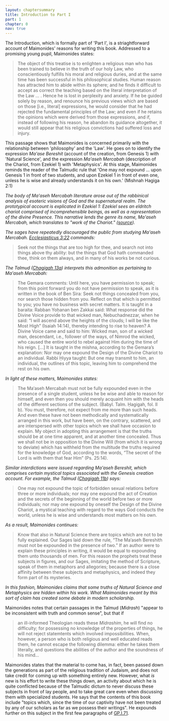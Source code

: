 ```yaml
---
layout: chaptersummary
title: Introduction to Part I
part: 1
chapter: 0
nav: true
---
```


The Introduction, which is formally part of 'Part I', is a striaghtforward account of Maimonides' reasons for writing this book. Addressed to a promising young pupil, Maimonides states:
> The object of this treatise is to enlighten a religious man who has been trained to believe in the truth of our holy Law, who conscientiously fulfills his moral and religious duries, and at the same time has been successful in his philosophical studies. Human reason has attracted him to abide within its sphere; and he finds it difficult to accept as correct the teaching based on the literal interpretation of the Law ... . Hence he is lost in perplexity and anxiety. If he be guided solely by reason, and renounce his previous views which are based on those [i.e., literal] expressions, he would consider that he had rejected the fundamental principles of the Law; and even if he retains the opinions which were derived from those expressions, and if, instead of following his reason, he abandon its guidance altogether, it would still appear that his religious convictions had suffered loss and injury.

This passage shows that Maimonides is concerned primarily with the relationship between 'philosophy' and the 'Law'. He goes on to identify the expression _Ma'ase Bereshit_ (account of the creation, from Genesis 1) with 'Natural Science', and the expression _Ma'aseh Mercabah_ (description of the Chariot, from Ezekiel 1) with 'Metaphysics'. At this stage, Maimonides reminds the reader of the Talmudic rule that 'One may not expound ... upon Genesis 1 in front of two students, and upon Ezekiel 1 in front of even one, unless he is wise and already understands it on his own.' (Mishnah Hagiga 2:1)

_The body of Ma'aseh Mercabah literature arose out of the rabbinical analysis of esoteric visions of God and the supernatural realm. The prototypical account is explicated in Ezekiel 1: Ezekiel sees an eldritch chariot comprised of incomprehensible beings, as well as a representation of the divine Presence. This narrative lends the genre its name, Ma'aseh Mercabah, which translates to "work of the Chariot." ([source](https://jewishencyclopedia.com/articles/10229-ma-aseh-bereshit-ma-aseh-merkabah))._

_The sages have repeatedly discouraged the public from studying Ma'aseh Mercabah. [Ecclesiasticus 3:22](http://www.latinvulgate.com/verse.aspx?t=0&b=26&c=3) commands:_

> Seek not the things that are too high for thee, and search not into things above thy ability: but the things that God hath commanded thee, think on them always, and in many of his works be not curious.

_The Talmud ([Chagigah 13a](https://www.sefaria.org/Chagigah.13a.2?lang=bi)) interprets this admonition as pertaining to Ma'aseh Mercabah:_

> The Gemara comments: Until here, you have permission to speak; from this point forward you do not have permission to speak, as it is written in the book of Ben Sira: Seek not things concealed from you, nor search those hidden from you. Reflect on that which is permitted to you; you have no business with secret matters. It is taught in a baraita: Rabban Yoḥanan ben Zakkai said: What response did the Divine Voice provide to that wicked man, Nebuchadnezzar, when he said: “I will ascend above the heights of the clouds; I will be like the Most High” (Isaiah 14:14), thereby intending to rise to heaven? A Divine Voice came and said to him: Wicked man, son of a wicked man, descendant, i.e., follower of the ways, of Nimrod the wicked, who caused the entire world to rebel against Him during the time of his reign.
> [...]
> It is taught in the mishna, according to the Gemara’s explanation: Nor may one expound the Design of the Divine Chariot to an individual. Rabbi Ḥiyya taught: But one may transmit to him, an individual, the outlines of this topic, leaving him to comprehend the rest on his own.

_In light of these matters, Maimonides states:_

> The Ma‘aseh Mercabah must not be fully expounded even in the presence of a single student, unless he be wise and able to reason for himself, and even then you should merely acquaint him with the heads of the different sections of the subject. (Babyl. Talm. Ḥagigah, fol. II b). You must, therefore, not expect from me more than such heads. And even these have not been methodically and systematically arranged in this work, but have been, on the contrary, scattered, and are interspersed with other topics which we shall have occasion to explain. My object in adopting this arrangement is that the truths should be at one time apparent, and at another time concealed. Thus we shall not be in opposition to the Divine Will (from which it is wrong to deviate) which has withheld from the multitude the truths required for the knowledge of God, according to the words, “The secret of the Lord is with them that fear Him” (Ps. 25:14). 

_Similar interdictions were issued regarding Ma'aseh Bereshit, which comprises certain mystical topics associated with the Genesis creation account. For example, the Talmud ([Chagigah 11b](https://www.sefaria.org/Chagigah.11b.6?lang=bi&with=all&lang2=en)) says:_

> One may not expound the topic of forbidden sexual relations before three or more individuals; nor may one expound the act of Creation and the secrets of the beginning of the world before two or more individuals; nor may one expound by oneself the Design of the Divine Chariot, a mystical teaching with regard to the ways God conducts the world, unless he is wise and understands most matters on his own.

_As a result, Maimonides continues:_

> Know that also in Natural Science there are topics which are not to be fully explained. Our Sages laid down the rule, “The Ma‘aseh Bereshith must not be expounded in the presence of two.” If an author were to explain these principles in writing, it would be equal to expounding them unto thousands of men. For this reason the prophets treat these subjects in figures, and our Sages, imitating the method of Scripture, speak of them in metaphors and allegories; because there is a close affinity between these subjects and metaphysics, and indeed they form part of its mysteries. 

_In this fashion, Maimonides claims that some truths of Natural Science and Metaphysics are hidden within his work. What Maimonides meant by this sort of claim has created some debate in modern scholarship._

Maimonides notes that certain passages in the Talmud (_Midrash_) "appear to be inconsistent with truth and common sense", but that if 
> an ill-informed Theologian reads these _Midrashim_, he will find no difficulty; for possessing no knowledge of the properties of things, he will not reject statemtents which involved impossibilities. When, however, a person who is both religious and well educated reads them, he cannot escape the following dilemma: either he takes them literally, and questions the abilities of the author and the soundness of his mind... 

Maimonides states that the material to come has, in fact, been passed down the generations as part of the religious tradition of Judaism, and does not take credit for coming up with something entirely new. However, what _is_ new is his effort to write these things down, an activity about which he is quite conflicted because of the Talmudic dictum to never discuss these subjects in front of lay people, and to take great care even when discussing them with specialized students. He says that the contents of this book include "topics which, since the time of our captivity have not been treated by any of our scholars as far as we possess their writings". He expounds further on this subject in the first few paragraphs of [GP.I.71](https://www.sefaria.org/Guide_for_the_Perplexed%2C_Part_1.71.2).

